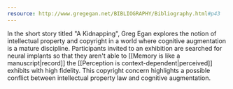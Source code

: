 ```yaml
---
resource: http://www.gregegan.net/BIBLIOGRAPHY/Bibliography.html#p43
---
```


In the short story titled "A Kidnapping", Greg Egan explores the notion of intellectual property and copyright in a world where cognitive augmentation is a mature discipline. Participants invited to an exhibition are searched for neural implants so that they aren't able to [[Memory is like a manuscript|record]] the [[Perception is context-dependent|perceived]] exhibits with high fidelity. This copyright concern highlights a possible conflict between intellectual property law and cognitive augmentation.
